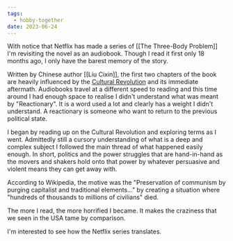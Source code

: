 ```yaml
---
tags:
  - hobby-together
date: 2023-06-24
---
```

With notice that Netflix has made a series of [[The Three-Body Problem]] I'm revisiting the novel as an audiobook. Though I read it first only 18 months ago, I only have the barest memory of the story. 

Written by Chinese author [[Liu Cixin]], the first two chapters of the book are heavily influenced by the [Cultural Revolution](https://en.wikipedia.org/wiki/Cultural_Revolution) and its immediate aftermath. Audiobooks travel at a different speed to reading and this time around I had enough space to realise I didn't understand what was meant by "Reactionary". It is a word used a lot and clearly has a weight I didn't understand. A reactionary is someone who want to return to the previous political state.

I began by reading up on the Cultural Revolution and exploring terms as I went. Admittedly still a cursory understanding of what is a deep and complex subject I followed the main thread of what happened easily enough. In short, politics and the power struggles that are hand-in-hand as the movers and shakers hold onto that power by whatever persuasive and violent means they can get away with.

According to Wikipedia, the motive was the "Preservation of communism by purging capitalist and traditional elements..." by creating a situation where "hundreds of thousands to millions of civilians" died.

The more I read, the more horrified I became. It makes the craziness that we seen in the USA tame by comparison.

I'm interested to see how the Netflix series translates. 
